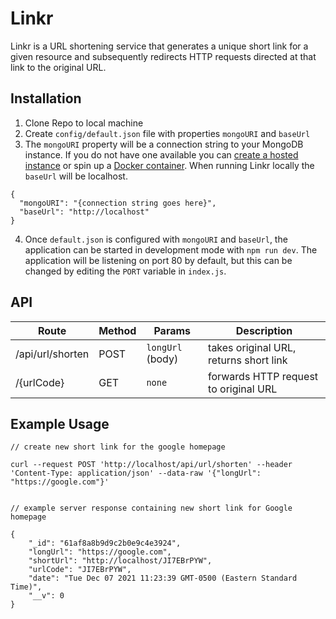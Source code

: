 # Linkr

Linkr is a URL shortening service that generates a unique short link for a given resource and subsequently redirects HTTP requests directed at that link to the original URL.

## Installation

1. Clone Repo to local machine
2. Create `config/default.json` file with properties `mongoURI` and `baseUrl`
3. The `mongoURI` property will be a connection string to your MongoDB instance. If you do not have one available you can [create a hosted instance](https://www.mongodb.com/) or spin up a [Docker container](https://hub.docker.com/_/mongo). When running Linkr locally the `baseUrl` will be localhost.
```
{
  "mongoURI": "{connection string goes here}",
  "baseUrl": "http://localhost"
}
```
4. Once `default.json` is configured with `mongoURI` and `baseUrl`, the application can be started in development mode with `npm run dev`. The application will be listening on port 80 by default, but this can be changed by editing the `PORT` variable in `index.js`.

## API

| Route | Method | Params | Description |
|-|-|-|-|
|/api/url/shorten | POST | `longUrl` (body) | takes original URL, returns short link
| /{urlCode} | GET | `none` | forwards HTTP request to original URL

## Example Usage
```
// create new short link for the google homepage

curl --request POST 'http://localhost/api/url/shorten' --header 'Content-Type: application/json' --data-raw '{"longUrl": "https://google.com"}'


// example server response containing new short link for Google homepage

{
    "_id": "61af8a8b9d9c2b0e9c4e3924",
    "longUrl": "https://google.com",
    "shortUrl": "http://localhost/JI7EBrPYW",
    "urlCode": "JI7EBrPYW",
    "date": "Tue Dec 07 2021 11:23:39 GMT-0500 (Eastern Standard Time)",
    "__v": 0
}
```
